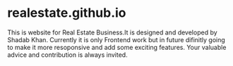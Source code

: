 # realestate.github.io
This is website for Real Estate Business.It is designed and developed by Shadab Khan. Currently it is only Frontend work but in future difinitly going to make it more resoponsive and add some exciting features. Your valuable advice and contribution is always invited.

